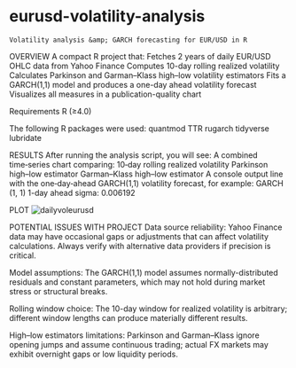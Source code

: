 # eurusd-volatility-analysis
`Volatility analysis &amp; GARCH forecasting for EUR/USD in R`


OVERVIEW
A compact R project that:
Fetches 2 years of daily EUR/USD OHLC data from Yahoo Finance
Computes 10-day rolling realized volatility
Calculates Parkinson and Garman–Klass high–low volatility estimators
Fits a GARCH(1,1) model and produces a one-day ahead volatility forecast
Visualizes all measures in a publication-quality chart

Requirements
R (≥4.0)

The following R packages were used:
quantmod
TTR
rugarch
tidyverse
lubridate


RESULTS
After running the analysis script, you will see:
A combined time‑series chart comparing:
10‑day rolling realized volatility
Parkinson high–low estimator
Garman–Klass high–low estimator
A console output line with the one‑day‑ahead GARCH(1,1) volatility forecast, for example:
GARCH (1, 1) 1-day ahead sigma: 0.006192

PLOT
![dailyvoleurusd](https://github.com/user-attachments/assets/8d9586c3-a1e3-4e56-a899-87824ddbb7ab)



POTENTIAL ISSUES WITH PROJECT
Data source reliability: Yahoo Finance data may have occasional gaps or adjustments that can affect volatility calculations. Always verify with alternative data providers if precision is critical.

Model assumptions: The GARCH(1,1) model assumes normally-distributed residuals and constant parameters, which may not hold during market stress or structural breaks.

Rolling window choice: The 10-day window for realized volatility is arbitrary; different window lengths can produce materially different results.

High–low estimators limitations: Parkinson and Garman–Klass ignore opening jumps and assume continuous trading; actual FX markets may exhibit overnight gaps or low liquidity periods.
